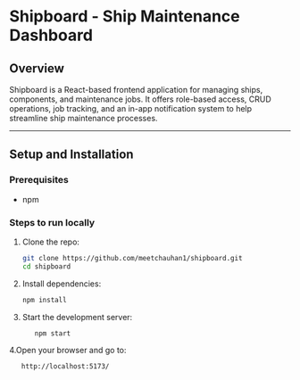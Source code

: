 # Shipboard - Ship Maintenance Dashboard

## Overview
Shipboard is a React-based frontend application for managing ships, components, and maintenance jobs. It offers role-based access, CRUD operations, job tracking, and an in-app notification system to help streamline ship maintenance processes.

---

## Setup and Installation

### Prerequisites

- npm 

### Steps to run locally

1. Clone the repo:
   ```bash
   git clone https://github.com/meetchauhan1/shipboard.git
   cd shipboard

2. Install dependencies:

   ```bash
   npm install

3. Start the development server:

   ```bash
      npm start
4.Open your browser and go to:
   ```bash
      http://localhost:5173/
